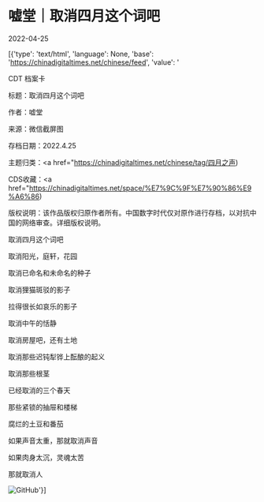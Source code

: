 # 嘘堂｜取消四月这个词吧

2022-04-25

[{'type': 'text/html', 'language': None, 'base': 'https://chinadigitaltimes.net/chinese/feed', 'value': '

CDT 档案卡

标题：取消四月这个词吧

作者：嘘堂

来源：微信截屏图

存档日期：2022.4.25

主题归类：<a href="https://chinadigitaltimes.net/chinese/tag/四月之声)

CDS收藏：<a href="https://chinadigitaltimes.net/space/%E7%9C%9F%E7%90%86%E9%A6%86)

版权说明：该作品版权归原作者所有。中国数字时代仅对原作进行存档，以对抗中国的网络审查。详细版权说明。





取消四月这个词吧

取消阳光，庭轩，花园

取消已命名和未命名的种子

取消狸猫斑驳的影子

拉得很长如哀乐的影子

取消中午的恬静

取消房屋吧，还有土地

取消那些迟钝犁铧上酝酿的起义

取消那些根茎

已经取消的三个春天

那些紧锁的抽屉和楼梯

腐烂的土豆和番茄

如果声音太重，那就取消声音

如果肉身太沉，灵魂太苦

那就取消人

![GitHub](https://chinadigitaltimes.net/chinese/files/2022/04/image-1650905409449.png)'}]